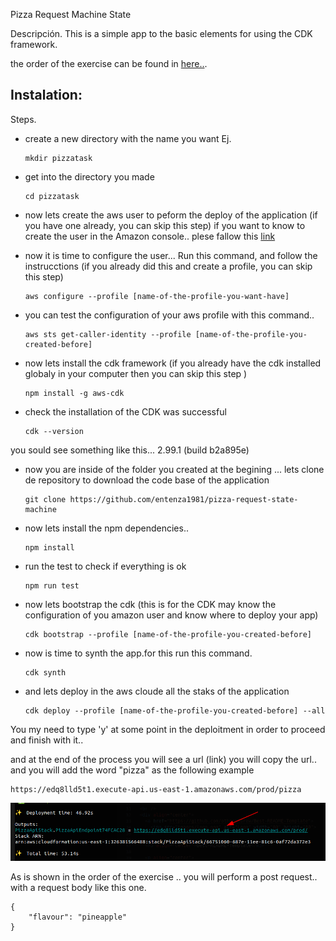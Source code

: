 Pizza Request Machine State

Descripción.
This is a simple app to the basic elements for using the CDK framework.

the order of the exercise can be found in [here..](https://github.com/cdk-patterns/serverless/blob/main/the-state-machine/README.md).

## Instalation:

Steps.

- create a new directory with the name you want Ej.
  ```
  mkdir pizzatask
  ```

- get into the directory you made
  ```
  cd pizzatask
  ```

- now lets create the aws user to peform the deploy of the application (if you have one already, you can skip this step)
if you want to know to create the user in the Amazon console.. plese fallow this [link](https://docs.aws.amazon.com/IAM/latest/UserGuide/id_users_create.html)

- now it is time to configure the user... Run this command, and follow the instrucctions (if you already did this and create a profile, you can skip this step)
  ```
  aws configure --profile [name-of-the-profile-you-want-have]
  ```

- you can test the configuration of your aws profile with this command..
  ```
  aws sts get-caller-identity --profile [name-of-the-profile-you-created-before]
  ```

- now lets  install the cdk framework (if you already have the cdk installed globaly in your computer then you can skip this step )
  ```
  npm install -g aws-cdk
  ```

- check the installation of the CDK was successful
  ```
  cdk --version
  ```
you sould see something like this... 
2.99.1 (build b2a895e)

- now you are inside of the folder you created at the begining ... lets clone de repository to download the code base of the application
  ```
  git clone https://github.com/entenza1981/pizza-request-state-machine
  ```

- now lets install the npm dependencies..
  ```
  npm install
  ```

- run the test to check if everything is ok
  ```
  npm run test  
  ```

- now lets bootstrap the cdk (this is for the CDK may know the configuration of you amazon user and know where to deploy your app)
  ```
  cdk bootstrap --profile [name-of-the-profile-you-created-before]
  ```

- now is time to synth the app.for this run this command.
  ```
  cdk synth
  ```

- and lets deploy in the aws cloude all the staks of the application
  ```
  cdk deploy --profile [name-of-the-profile-you-created-before] --all
  ```

You my need to type 'y' at some point in the deploitment in order to proceed and finish with it.. 

and at the end of the process you will see a url (link) you will copy the url.. and you will add the word "pizza" as the following example

```
https://edq8lld5t1.execute-api.us-east-1.amazonaws.com/prod/pizza
```
<div align="center">
  <a href="https://github.com/othneildrew/Best-README-Template">
    <img src="images/final.png" >
  </a>
</div>

As is shown in the order of the exercise .. you will perform a post request.. with a request body like this one.
```
{
    "flavour": "pineapple"
}
```

